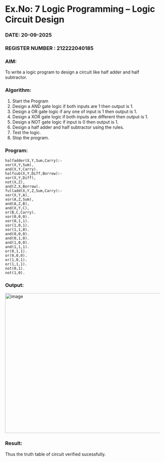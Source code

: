 # Ex.No: 7  Logic Programming –  Logic Circuit Design
### DATE:  20-09-2025                                                                          
### REGISTER NUMBER : 212222040185
### AIM: 
To write a logic program to design a circuit like half adder and half subtractor.
###  Algorithm:
1. Start the Program
2. Design a AND gate logic if both inputs are 1 then output is 1.
3. Design a OR gate logic if any one of input is 1 then output is 1.
4. Design a XOR gate logic if both inputs are different then output is 1.
5. Design a NOT gate logic if input is 0 then output is 1.
6. Design a half adder and half subtractor using the rules.
7. Test the logic.
8. Stop the program.

### Program:
```
halfadder(X,Y,Sum,Carry):-
xor(X,Y,Sum),
and(X,Y,Carry).
halfsub(X,Y,Diff,Borrow):-
xor(X,Y,Diff),
not(X,Z),
and(Z,X,Borrow).
fulladd(X,Y,Z,Sum,Carry):-
xor(X,Y,A),
xor(A,Z,Sum),
and(A,Z,B),
and(X,Y,C),
or(B,C,Carry).
xor(0,0,0).
xor(0,1,1).
xor(1,0,1).
xor(1,1,0).
and(0,0,0).
and(0,1,0).
and(1,0,0).
and(1,1,1).
or(0,1,1).
or(0,0,0).
or(1,0,1).
or(1,1,1).
not(0,1).
not(1,0).

```
### Output:

<img width="965" height="454" alt="image" src="https://github.com/user-attachments/assets/b5c5ffc3-0419-4faf-bb64-6bab0212f0e9" />


### Result:
Thus the truth table of circuit verified sucessfully.
